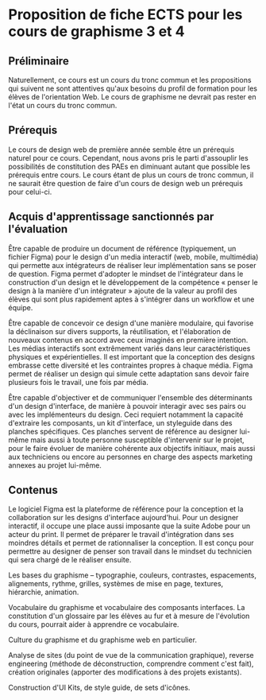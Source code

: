 # Proposition de fiche ECTS pour les cours de graphisme 3 et 4



## Préliminaire

Naturellement, ce cours est un cours du tronc commun et les propositions qui suivent ne sont attentives qu'aux besoins du profil de formation pour les élèves de l'orientation Web. Le cours de graphisme ne devrait pas rester en l'état un cours du tronc commun.



## Prérequis

Le cours de design web de première année semble être un prérequis naturel pour ce cours. Cependant, nous avons pris le parti d'assouplir les possibilités de constitution des PAEs en diminuant autant que possible les prérequis entre cours. Le cours étant de plus un cours de tronc commun, il ne saurait être question de faire d'un cours de design web un prérequis  pour celui-ci.

## Acquis d'apprentissage sanctionnés par l'évaluation

Être capable de produire un document de référence (typiquement, un fichier Figma) pour le design d'un media interactif (web, mobile, multimédia) qui permette aux intégrateurs de réaliser leur implémentation sans se poser de question. Figma permet d'adopter le mindset de l'intégrateur dans le construction d'un design et le développement de la compétence « penser le design à la manière d'un intégrateur » ajoute de la valeur au profil des élèves qui sont plus rapidement aptes à s'intégrer dans un workflow et une équipe.

Être capable de concevoir ce design d'une manière modulaire, qui favorise la déclinaison sur divers supports, la réutilisation, et l'élaboration de nouveaux contenus en accord avec ceux imaginés en première intention. Les médias interactifs sont extrêmement variés dans leur caractéristiques physiques et expérientielles. Il est important que la conception des designs embrasse cette diversité et les contraintes propres à chaque média. Figma permet de réaliser un design qui simule cette adaptation sans devoir faire plusieurs fois le travail, une fois par média.

Être capable d'objectiver et de communiquer l'ensemble des déterminants d'un design d'interface, de manière à pouvoir interagir avec ses pairs ou avec les implémenteurs du design. Ceci requiert notamment la capacité d'extraire les composants, un kit d'interface, un styleguide dans des planches spécifiques. Ces planches servent de référence au designer lui-même mais aussi à toute personne susceptible d'intervenir sur le projet, pour le faire évoluer de manière cohérente aux objectifs initiaux, mais aussi aux techniciens ou encore au personnes en charge des aspects marketing annexes au projet lui-même.

## Contenus

Le logiciel Figma est la plateforme de référence pour la conception et la collaboration sur les designs d'interface aujourd'hui. Pour un designer interactif, il occupe une place aussi imposante que la suite Adobe pour un acteur du print. Il permet de préparer le travail d'intégration dans ses moindres détails et permet de rationnaliser la conception. Il est conçu pour permettre au designer de penser son travail dans le mindset du technicien qui sera chargé de le réaliser ensuite.

Les bases du graphisme – typographie, couleurs, contrastes, espacements, alignements, rythme, grilles, systèmes de mise en page, textures, hiérarchie, animation.

Vocabulaire du graphisme et vocabulaire des composants interfaces. La constitution d'un glossaire par les élèves au fur et à mesure de l'évolution du cours, pourrait aider à apprendre ce vocabulaire.

Culture du graphisme et du graphisme web en particulier.

Analyse de sites (du point de vue de la communication graphique), reverse engineering (méthode de déconstruction, comprendre comment c'est fait), création originales (apporter des modifications à des projets existants).

Construction d'UI Kits, de style guide, de sets d'icônes.

 
